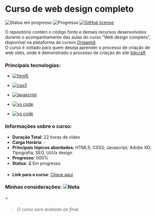 # Curso de web design completo
![Status em progresso](https://img.shields.io/badge/STATUS-EM%20PROGRESSO-009178?style=flat) 
![Progresso](https://img.shields.io/badge/PROGRESSO-000%25-brightgreen) 
<a href="https://unlicense.org/" target="_blank"><img alt="GitHub license" src="https://img.shields.io/github/license/CastroFilipe/web-design-completo-origamid"></a>  

O repositório contém o código fonte e demais recursos desenvolvidos durante o acompanhamento das aulas do curso “Web design completo”, disponível na plataforma de cursos [Origamid](https://www.origamid.com/).  
O curso é voltado para quem deseja aprender o processo de criação de web sites, onde é demonstrado o processo de criação do site [bikcraft](https://bikcraft.com/) 

### Principais tecnologias: 

- <a href="https://www.w3.org/standards/webdesign/htmlcss" target="_blank"><img src="https://img.shields.io/badge/HTML-MARKUP-brown?style=flat-square&logo=html5" alt="html5"></a>  
- <a href="https://www.w3.org/standards/webdesign/htmlcss" target="_blank"><img src="https://img.shields.io/badge/CSS-STYLE-blue?style=flat-square&logo=css3" alt="css3"></a>  

- <a href="https://developer.mozilla.org/pt-BR/docs/Web/JavaScript" target="_blank"><img src="https://img.shields.io/badge/JAVASCRIPT-PROGRAMMING-dbc412?style=flat-square&logo=javascript" alt="javascript"></a>  

- <a href="https://code.visualstudio.com/" target="_blank"><img src="https://img.shields.io/badge/CODE-TOOLS-5151d8?style=flat-square&logo=visual%20studio%20code" alt="vs code"></a>  

- <a href="https://www.adobe.com/br/products/xd.html" target="_blank"><img src="https://img.shields.io/badge/XD-TOOLS-ff61f6?style=flat-square&logo=adobe%20xd" alt="vs code"></a>  



### Informações sobre o curso:
- **Duração Total**: 22 horas de vídeo 
- **Carga Horária**: -  
- **Principais tópicos abordados**: HTML5; CSS3; Javascript; Adobe XD; Tipografia; SEO, Ui/Ux design
- **Progresso**: 000%   
- **Status**: :hourglass_flowing_sand: Em progresso 
* **Link para o curso**: [Clique aqui](https://www.origamid.com/curso/web-design-completo/)

### Minhas considerações: ![Nota](https://img.shields.io/badge/NOTA-0%2F0-brightgreen)  
:star:
>  *O curso será avaliado ao final.*  
